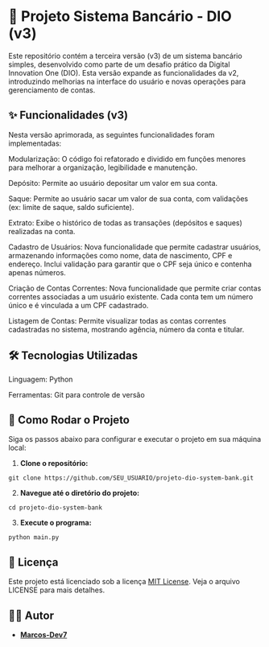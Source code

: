 # 🏦 Projeto Sistema Bancário - DIO (v3)
Este repositório contém a terceira versão (v3) de um sistema bancário simples, desenvolvido como parte de um desafio prático da Digital Innovation One (DIO). Esta versão expande as funcionalidades da v2, introduzindo melhorias na interface do usuário e novas operações para gerenciamento de contas.

## ✨ Funcionalidades (v3)
Nesta versão aprimorada, as seguintes funcionalidades foram implementadas:

Modularização: O código foi refatorado e dividido em funções menores para melhorar a organização, legibilidade e manutenção.

Depósito: Permite ao usuário depositar um valor em sua conta.

Saque: Permite ao usuário sacar um valor de sua conta, com validações (ex: limite de saque, saldo suficiente).

Extrato: Exibe o histórico de todas as transações (depósitos e saques) realizadas na conta.

Cadastro de Usuários: Nova funcionalidade que permite cadastrar usuários, armazenando informações como nome, data de nascimento, CPF e endereço. Inclui validação para garantir que o CPF seja único e contenha apenas números.

Criação de Contas Correntes: Nova funcionalidade que permite criar contas correntes associadas a um usuário existente. Cada conta tem um número único e é vinculada a um CPF cadastrado.

Listagem de Contas: Permite visualizar todas as contas correntes cadastradas no sistema, mostrando agência, número da conta e titular.

## 🛠️ Tecnologias Utilizadas
Linguagem: Python

Ferramentas: Git para controle de versão

## 🚀 Como Rodar o Projeto
Siga os passos abaixo para configurar e executar o projeto em sua máquina local:

1. **Clone o repositório:**
```
git clone https://github.com/SEU_USUARIO/projeto-dio-system-bank.git
```
2. **Navegue até o diretório do projeto:**
```
cd projeto-dio-system-bank
```
3. **Execute o programa:**
```
python main.py
```
## 📄 Licença
Este projeto está licenciado sob a licença [MIT License](https://opensource.org/licenses/MIT). Veja o arquivo LICENSE para mais detalhes.

## 🧑‍💻 Autor
* **[Marcos-Dev7](https://github.com/Marcos-Dev7)**
